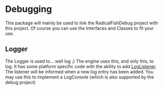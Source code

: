 Debugging
=================

This package will mainly be used to link the RadicalFishDebug project with this project. Of course you can use the Interfaces and Classes to fit your use.


Logger
----------------

The Logger is used to... well log ;) The engine uses this, and only this, to log. It has some platform specific code with the ability to add [LogListener][1].
The listener will be informed when a new log entry has been added. You may use this to implement a LogConsole (which is also supported by the debug project)


[1]: https://github.com/Regiden/RadicalFishEngine/blob/master/_RadicalFishGDX/src/de/radicalfish/debug/LogListener.java